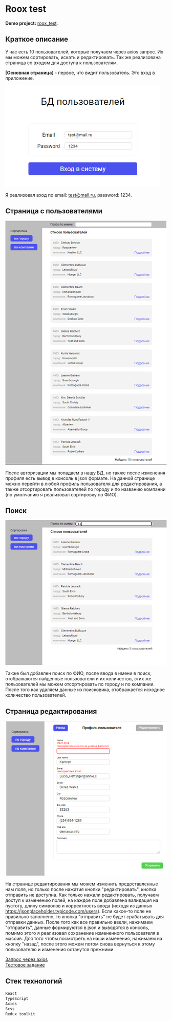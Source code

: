 # Roox test

**Demo project:** [roox_test](https://vladzinovev.github.io/roox_test/).

## Краткое описание
У нас есть 10 пользователей, которые получаем через axios запрос. Их мы можем сортировать, искать и редактировать. Так же реализована страница со входом для доступа к пользователям. 

**[Основная страница]** - первое, что видит пользователь. Это вход в приложение. 

![LANDING](docs/1.PNG)

Я реализовал вход по email: test@mail.ru, password: 1234. 

## Страница с пользователями

![LANDING](docs/2.PNG)

После авторизации мы попадаем в нашу БД, но также после изменения профиля есть вывод в консоль в json формате. На данной странице можно перейти в любой профиль пользователя для редактирования, а также отсортировать пользователей по городу и по названию компании (по умолчанию я реализовал сортировку по ФИО). 

## Поиск

![LANDING](docs/4.PNG)

Также был добавлен поиск по ФИО, после ввода в имени в поиск, отображаются найденные пользователи и их количество, этих же пользователей мы можем отсортировать по городу и по компании. После того как удаляем данные из поисковика, отображается исходное количество пользователей.

## Страница редактирования

![LANDING](docs/3.PNG)

На странице редактирования мы можем изменить предоставленные нам поля, но только после нажатия кнопки "редактировать", кнопка отправить не доступна. Как только нажали редактировать, получаем доступ к изменению полей, на каждое поле добавлена валидация на пустоту, длину символов и корректность ввода (исходя из данных https://jsonplaceholder.typicode.com/users). Если какое-то поле не правильно заполнено, то кнопка "отправить" не будет срабатывать для отправки данных. После того как все правильно ввели, нажимаем "отправить", данные формируются в json и выводятся в консоль, помимо этого я реализовал сохранение измененного пользователя в массив. Для того чтобы посмотреть на наши изменения, нажимаем на кнопку "назад", после этого можем потом снова вернуться к этому пользователю и изменения останутся прежними.


[Запрос через axios](https://jsonplaceholder.typicode.com/users) <br>
[Тестовое задание](https://roox.notion.site/frontend-32b79baef66c4ca4a27f6f76e01a7dd2)

## Стек технологий

```
React
TypeScript
Axios
Scss
Redux toolkit
```
